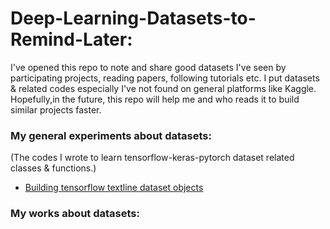 # Deep-Learning-Datasets-to-Remind-Later:
  I've opened this repo to note and share good datasets I've seen by participating projects, reading papers, following tutorials etc. I put datasets & related codes especially I've not found on general platforms like Kaggle. Hopefully,in the future, this repo will help me and who reads it to build similar projects faster.
  
### My general experiments about datasets:
(The codes I wrote to learn tensorflow-keras-pytorch dataset related classes & functions.)
* [Building tensorflow textline dataset objects](https://www.kaggle.commy-tf-data-experiments)

### My works about datasets:


